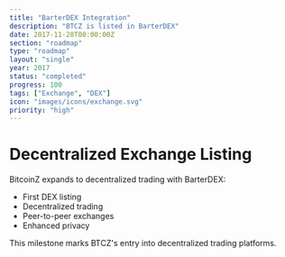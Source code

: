 ```yaml
---
title: "BarterDEX Integration"
description: "BTCZ is listed in BarterDEX"
date: 2017-11-28T00:00:00Z
section: "roadmap"
type: "roadmap"
layout: "single"
year: 2017
status: "completed"
progress: 100
tags: ["Exchange", "DEX"]
icon: "images/icons/exchange.svg"
priority: "high"
---
```


# Decentralized Exchange Listing

BitcoinZ expands to decentralized trading with BarterDEX:
- First DEX listing
- Decentralized trading
- Peer-to-peer exchanges
- Enhanced privacy

This milestone marks BTCZ's entry into decentralized trading platforms.
